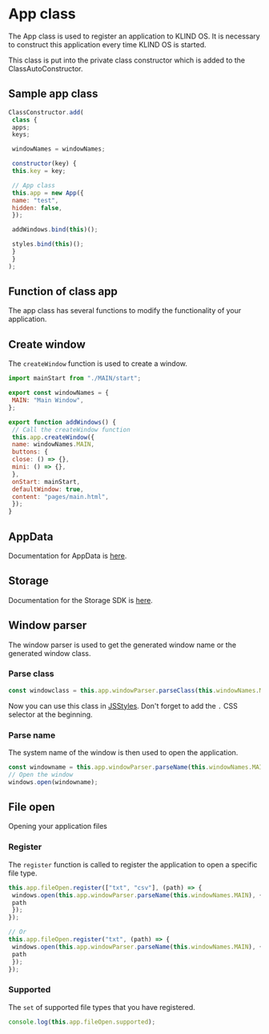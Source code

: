 # App class

The App class is used to register an application to KLIND OS. It is necessary to construct this application every time KLIND OS is started.

This class is put into the private class constructor which is added to the ClassAutoConstructor.

## Sample app class

```javascript
ClassConstructor.add(
 class {
 apps;
 keys;

 windowNames = windowNames;

 constructor(key) {
 this.key = key;

 // App class
 this.app = new App({
 name: "test",
 hidden: false,
 });

 addWindows.bind(this)();

 styles.bind(this)();
 }
 }
);
```

## Function of class app

The app class has several functions to modify the functionality of your application.

## Create window

The `createWindow` function is used to create a window.

```javascript
import mainStart from "./MAIN/start";

export const windowNames = {
 MAIN: "Main Window",
};

export function addWindows() {
 // Call the createWindow function
 this.app.createWindow({
 name: windowNames.MAIN,
 buttons: {
 close: () => {},
 mini: () => {},
 },
 onStart: mainStart,
 defaultWindow: true,
 content: "pages/main.html",
 });
}
```

## AppData

Documentation for AppData is [here](appdata.md).

## Storage

Documentation for the Storage SDK is [here](storage.md).

## Window parser

The window parser is used to get the generated window name or the generated window class.

### Parse class

```javascript
const windowclass = this.app.windowParser.parseClass(this.windowNames.MAIN);
```

Now you can use this class in [JSStyles](jsstyles.md). Don't forget to add the `.` CSS selector at the beginning.

### Parse name

The system name of the window is then used to open the application.

```javascript
const windowname = this.app.windowParser.parseName(this.windowNames.MAIN);
// Open the window
windows.open(windowname);
```

## File open

Opening your application files

### Register

The `register` function is called to register the application to open a specific file type.

```javascript
this.app.fileOpen.register(["txt", "csv"], (path) => {
 windows.open(this.app.windowParser.parseName(this.windowNames.MAIN), {
 path
 });
});

// Or
this.app.fileOpen.register("txt", (path) => {
 windows.open(this.app.windowParser.parseName(this.windowNames.MAIN), {
 path
 });
});
```

### Supported

The `set` of supported file types that you have registered.

```javascript
console.log(this.app.fileOpen.supported);
```
